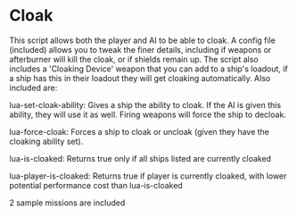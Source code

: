# Cloak

This script allows both the player and AI to be able to cloak. A config file (included) allows you to tweak the finer details, including if weapons or afterburner will kill the cloak, or if shields remain up. The script also includes a 'Cloaking Device' weapon that you can add to a ship's loadout, if a ship has this in their loadout they will get cloaking automatically. Also included are:

lua-set-cloak-ability: Gives a ship the ability to cloak. If the AI is given this ability, they will use it as well. Firing weapons will force the ship to decloak.

lua-force-cloak: Forces a ship to cloak or uncloak (given they have the cloaking ability set).

lua-is-cloaked: Returns true only if all ships listed are currently cloaked

lua-player-is-cloaked:  Returns true if player is currently cloaked, with lower potential performance cost than lua-is-cloaked

2 sample missions are included